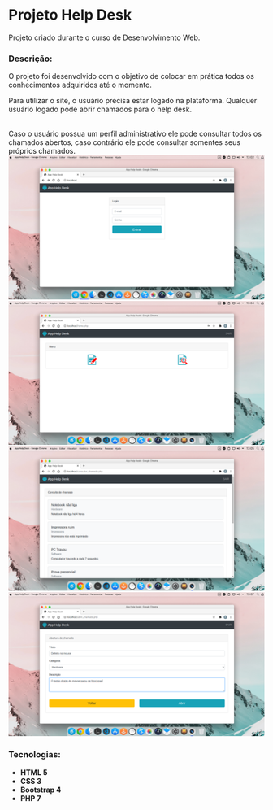 <h1>Projeto Help Desk</h1>
<p>Projeto criado durante o curso de Desenvolvimento Web.</p>
<h3>Descrição: </h3>
<p>O projeto foi desenvolvido com o objetivo de colocar em prática todos os conhecimentos adquiridos até o momento.</p>
<p>Para utilizar o site, o usuário precisa estar logado na plataforma. Qualquer usuário logado pode abrir chamados para o help desk.</p>
<br>Caso o usuário possua um perfil administrativo ele pode consultar todos os chamados abertos, caso contrário ele pode consultar somentes seus próprios chamados.
<img src="prints/help_desk_1.png">
<img src="prints/help_desk_2.png">
<img src="prints/help_desk_3.png">
<img src="prints/help_desk_4.png">
<h3>Tecnologias: </h3>
<ul>
    <li>
        <strong>HTML 5</strong>
    </li>
    <li>
        <strong>CSS 3</strong>
    </li>
    <li>
        <strong>Bootstrap 4</strong>
    </li>
    <li>
        <strong>PHP 7</strong>
    </li>
</ul>